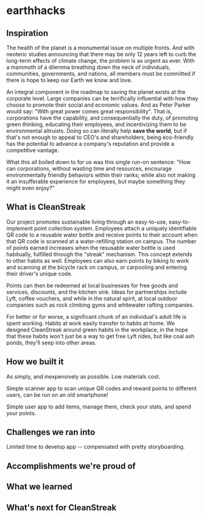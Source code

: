 # earthhacks

## Inspiration
The health of the planet is a monumental issue on multiple fronts. And with neoteric studies announcing that there may be only 12 years left to curb the long-term effects of climate change, the problem is as urgent as ever. With a mammoth of a dilemma breathing down the neck of individuals, communities, governments, and nations, all members must be committed if there is hope to keep our Earth we know and love. 

An integral component in the roadmap to saving the planet exists at the corporate level. Large companies can be terrifically influential with how they choose to promote their social and economic values. And as Peter Parker would say: "With great power comes great responsibility". That is, corporations have the capability, and consequentially the duty, of promoting green thinking, educating their employees, and incentivizing them to be environmental altruists. Doing so can literally help **save the world**, but if that's not enough to appeal to CEO's and shareholders, being eco-friendly has the potential to advance a company's reputation and provide a competitive vantage. 

What this all boiled down to for us was this single run-on sentence: "How can corporations, without wasting time and resources, encourage environmentally friendly behaviors within their ranks; while also not making it an insufferable experience for employees, but maybe something they might even enjoy?" 

## What is CleanStreak
Our project promotes sustainable living through an easy-to-use, easy-to-implement point collection system. Employees attach a uniquely identifiable QR code to a reusable water bottle and receive points to their account when that QR code is scanned at a water-refilling station on campus. The number of points earned increases when the resusable water bottle is used habitually, fulfilled through the "streak" mechanism. This concept extends to other habits as well. Employees can also earn points by biking to work and scanning at the bicycle rack on campus, or carpooling and entering their driver's unique code.

Points can then be redeemed at local businesses for free goods and services, discounts, and the kitchen sink. Ideas for partnerships include Lyft, coffee vouchers, and while in the natural spirit, at local outdoor companies such as rock climbing gyms and whitewater rafting companies.

For better or for worse, a significant chunk of an individual's adult life is spent working. Habits at work easily transfer to habits at home. We designed CleanStreak around green habits in the workplace, in the hope that these habits won't just be a way to get free Lyft rides, but like coal ash ponds, they'll seep into other areas.

## How we built it
As simply, and inexpensively as possible. Low materials cost.

Simple scanner app to scan unique QR codes and reward points to different users, can be run on an old smartphone!

Simple user app to add items, manage them, check your stats, and spend your points.

## Challenges we ran into 
Limited time to develop app -- compensated with pretty storyboarding.

## Accomplishments we're proud of

## What we learned

## What's next for CleanStreak
